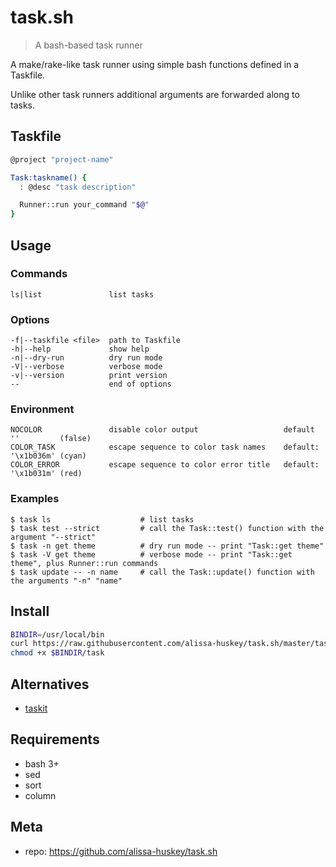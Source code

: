 task.sh
=======

> A bash-based task runner

A make/rake-like task runner using simple bash functions defined in a Taskfile.

Unlike other task runners additional arguments are forwarded along to tasks.


Taskfile
--------

```bash
@project "project-name"

Task:taskname() {
  : @desc "task description"

  Runner::run your_command "$@"
}
```

Usage
-----

### Commands
```
ls|list               list tasks
```

### Options
```
-f|--taskfile <file>  path to Taskfile
-h|--help             show help
-n|--dry-run          dry run mode
-V|--verbose          verbose mode
-v|--version          print version
--                    end of options
```

### Environment
```
NOCOLOR               disable color output                   default  ''         (false)
COLOR_TASK            escape sequence to color task names    default: '\x1b036m' (cyan)
COLOR_ERROR           escape sequence to color error title   default: '\x1b031m' (red)
```

### Examples

```
$ task ls                    # list tasks
$ task test --strict         # call the Task::test() function with the argument "--strict"
$ task -n get theme          # dry run mode -- print "Task::get theme"
$ task -V get theme          # verbose mode -- print "Task::get theme", plus Runner::run commands
$ task update -- -n name     # call the Task::update() function with the arguments "-n" "name"
```

Install
-------

```bash
BINDIR=/usr/local/bin
curl https://raw.githubusercontent.com/alissa-huskey/task.sh/master/task.sh > $BINDIR/task
chmod +x $BINDIR/task
```

Alternatives
------------

* [taskit](https://github.com/kjkuan/taskit)

Requirements
----

* bash 3+
* sed
* sort
* column

Meta
----

* repo: <https://github.com/alissa-huskey/task.sh>
